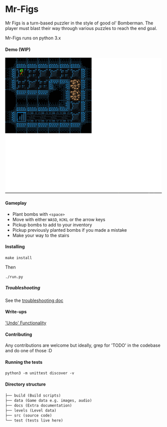 # Mr-Figs

Mr Figs is a turn-based puzzler in the style of good ol' Bomberman.
The player must blast their way through various puzzles to reach the end goal.

Mr-Figs runs on python 3.x

#### Demo (WIP)

![alt text](figDemo.gif)

#### Gameplay

- Plant bombs with `<space>`
- Move with either `WASD`, `HJKL` or the arrow keys
- Pickup bombs to add to your inventory
- Pickup previously planted bombs if you made a mistake
- Make your way to the stairs

#### Installing

```
make install
```

Then

```
./run.py
```

##### Troubleshooting

See the [troubleshooting doc](./docs/troubleshooting.md)

#### Write-ups

['Undo' Functionality](https://joereynoldsaudio.com/2018/06/12/undo-in-pygame.html)

#### Contributing

Any contributions are welcome but ideally, grep for 'TODO'
in the codebase and do one of those :D

#### Running the tests

```
python3 -m unittest discover -v
```

#### Directory structure

```
├── build (Build scripts)
├── data (Game data e.g. images, audio)
├── docs (Extra documentation)
├── levels (Level data)
├── src (source code)
└── test (tests live here)
```
